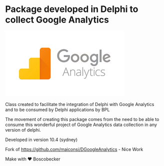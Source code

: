 # Package developed in Delphi to collect Google Analytics

![Screenshot](/Image/ga.png)

Class created to facilitate the integration of Delphi with Google Analytics  and to be consumed by Delphi applications by BPL

The movement of creating this package comes from the need to be able to consume this wonderful project
of Google Analytics data collection in any version of delphi.

Developed in version 10.4 (sydney)

Fork of https://github.com/maiconsi/DGoogleAnalytics - Nice Work

Make with ❤ Boscobecker 

